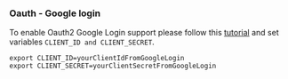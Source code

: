 ### Oauth - Google login

To enable Oauth2 Google Login support please follow this [tutorial](https://www.baeldung.com/spring-security-5-oauth2-login) and set variables `CLIENT_ID and CLIENT_SECRET`.

```
export CLIENT_ID=yourClientIdFromGoogleLogin
export CLIENT_SECRET=yourClientSecretFromGoogleLogin
```
